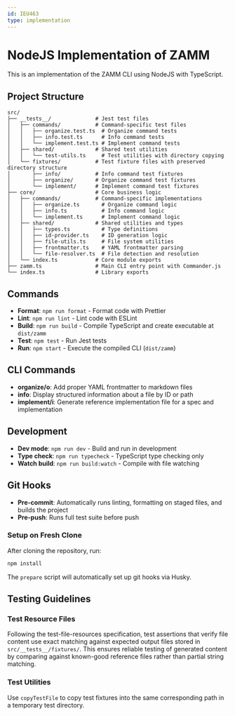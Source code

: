 ```yaml
---
id: IEU463
type: implementation
---
```


# NodeJS Implementation of ZAMM

This is an implementation of the ZAMM CLI using NodeJS with TypeScript.

## Project Structure

```
src/
├── __tests__/              # Jest test files
│   ├── commands/           # Command-specific test files
│   │   ├── organize.test.ts  # Organize command tests
│   │   ├── info.test.ts      # Info command tests
│   │   └── implement.test.ts # Implement command tests
│   ├── shared/             # Shared test utilities
│   │   └── test-utils.ts     # Test utilities with directory copying
│   └── fixtures/           # Test fixture files with preserved directory structure
│       ├── info/           # Info command test fixtures
│       ├── organize/       # Organize command test fixtures
│       └── implement/      # Implement command test fixtures
├── core/                   # Core business logic
│   ├── commands/           # Command-specific implementations
│   │   ├── organize.ts       # Organize command logic
│   │   ├── info.ts           # Info command logic
│   │   └── implement.ts      # Implement command logic
│   ├── shared/             # Shared utilities and types
│   │   ├── types.ts          # Type definitions
│   │   ├── id-provider.ts    # ID generation logic
│   │   ├── file-utils.ts     # File system utilities
│   │   ├── frontmatter.ts    # YAML frontmatter parsing
│   │   └── file-resolver.ts  # File detection and resolution
│   └── index.ts            # Core module exports
├── zamm.ts                 # Main CLI entry point with Commander.js
└── index.ts                # Library exports
```

## Commands

- **Format**: `npm run format` - Format code with Prettier
- **Lint**: `npm run lint` - Lint code with ESLint
- **Build**: `npm run build` - Compile TypeScript and create executable at `dist/zamm`
- **Test**: `npm test` - Run Jest tests
- **Run**: `npm start` - Execute the compiled CLI (`dist/zamm`)

## CLI Commands

- **organize/o**: Add proper YAML frontmatter to markdown files
- **info**: Display structured information about a file by ID or path
- **implement/i**: Generate reference implementation file for a spec and implementation

## Development

- **Dev mode**: `npm run dev` - Build and run in development
- **Type check**: `npm run typecheck` - TypeScript type checking only
- **Watch build**: `npm run build:watch` - Compile with file watching

## Git Hooks

- **Pre-commit**: Automatically runs linting, formatting on staged files, and builds the project
- **Pre-push**: Runs full test suite before push

### Setup on Fresh Clone

After cloning the repository, run:

```bash
npm install
```

The `prepare` script will automatically set up git hooks via Husky.

## Testing Guidelines

### Test Resource Files

Following the test-file-resources specification, test assertions that verify file content use exact matching against expected output files stored in `src/__tests__/fixtures/`. This ensures reliable testing of generated content by comparing against known-good reference files rather than partial string matching.

### Test Utilities

Use `copyTestFile` to copy test fixtures into the same corresponding path in a temporary test directory.
